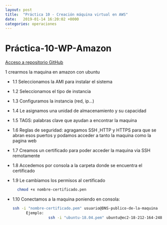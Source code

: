 ```yaml
---
layout: post
title:  "Práctica 10 - Creación máquina virtual en AWS"
date:   2019-01-14 16:20:02 +0000
categories: operaciones
---
```


# Práctica-10-WP-Amazon

[Acceso a repositorio GitHub](https://github.com/alexdemanuel/Practica-10-WP-Amazon)

1 crearmos la maquina en amazon con ubuntu

- 1.1 Seleccionamos la AMI para instalar el sistema
- 1.2 Seleccionamos el tipo de instancia
- 1.3 Configuramos la instancia (red, ip...)
- 1.4 Le asignamos una unidad de almacenamiento y su capacidad
- 1.5 TAGS: palabras clave que ayudan a encontrar la maquina
- 1.6 Reglas de seguridad: agragamos SSH ,HTTP y HTTPS para que se abran esos puertos y podamos       acceder a tanto la maquina como la pagina web
- 1.7 Creamos un certificado para poder acceder la maquina via SSH remotamente
- 1.8 Accedemos por consola a  la carpeta donde se encuentra el certificado
- 1.9 Le cambiamos los permisos al certificado
   
  ```bash
    chmod +x nombre-certificado.pen
  ``` 
    
- 1.10 Conectamos a la maquina poniendo en consola:    
    
    ```bash
    ssh -i "nombre-certificado.pem" usuario@DNS-publico-de-la-maquina
		  Ejemplo:
            		ssh -i "ubuntu-18.04.pem" ubuntu@ec2-18-212-164-248.compute-1.amazonaws.com
    ```
